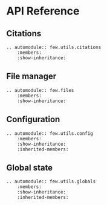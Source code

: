 # API Reference

## Citations

```{eval-rst}
.. automodule:: few.utils.citations
    :members:
    :show-inheritance:
```

## File manager

```{eval-rst}
.. automodule:: few.files
    :members:
    :show-inheritance:
```

## Configuration

```{eval-rst}
.. automodule:: few.utils.config
    :members:
    :show-inheritance:
    :inherited-members:
```

## Global state

```{eval-rst}
.. automodule:: few.utils.globals
    :members:
    :show-inheritance:
    :inherited-members:
```
